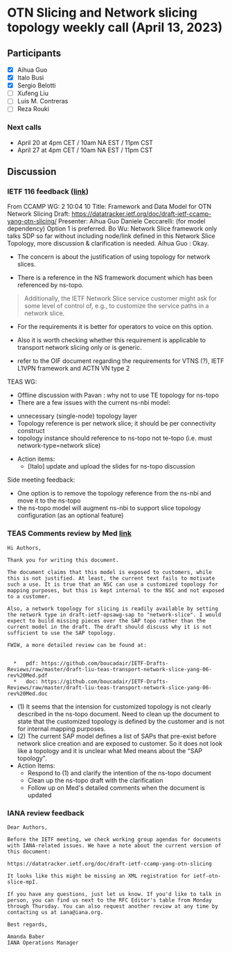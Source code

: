 # OTN Slicing and Network slicing topology weekly call (April 13, 2023)

## Participants

- [x] Aihua Guo
- [x] Italo Busi
- [x] Sergio Belotti
- [ ] Xufeng Liu
- [ ] Luis M. Contreras
- [ ] Reza Rouki

### Next calls

- April 20 at 4pm CET / 10am NA EST / 11pm CST
- April 27 at 4pm CET / 10am NA EST / 11pm CST

## Discussion

### IETF 116 feedback ([link](https://datatracker.ietf.org/doc/minutes-116-ccamp-202303290030/))
From CCAMP WG:
2 10:04 10 Title: Framework and Data Model for OTN Network Slicing
Draft:
https://datatracker.ietf.org/doc/draft-ietf-ccamp-yang-otn-slicing/
Presenter: Aihua Guo
Daniele Ceccarelli: (for model dependency) Option 1 is preferred.
Bo Wu: Network Slice framework only talks SDP so far without
including node/link defined in this Network Slice Topology, more
discussion & clarification is needed.
Aihua Guo : Okay.

* The concern is about the justification of using topology for network slices. 

* There is a reference in the NS framework document which has been referenced by ns-topo. 

> Additionally, the IETF
> Network Slice service customer might ask for some level of control
> of, e.g., to customize the service paths in a network slice.

* For the requirements it is better for operators to voice on this option.

* Also it is worth checking whether this requirement is applicable to transport network slicing only or is generic.
- refer to the OIF document regarding the requirements for VTNS (?),  IETF L1VPN framework and ACTN VN type 2

TEAS WG:
* Offline discussion with Pavan : why not to use TE topology for ns-topo
* There are a few issues with the current ns-nbi model:
 - unnecessary (single-node) topology layer
 - Topology reference is per network slice; it should be per connectivity construct
 - topology instance should reference to ns-topo not te-topo (i.e. must network-type=network slice)
* Action items:
  - [Italo] update and upload the slides for ns-topo discussion
 
Side meeting feedback:
* One option is to remove the topology reference from the ns-nbi and move it to the ns-topo
* the ns-topo model will augment ns-nbi to support slice topology configuration (as an optional feature)


### TEAS Comments review by Med [link](https://mailarchive.ietf.org/arch/msg/teas/O9y1pQ6BOGqQqKztKHxn5o9nnl8/)
~~~
Hi Authors,

Thank you for writing this document.

The document claims that this model is exposed to customers, while this is not justified. At least, the current text fails to motivate such a use. It is true that an NSC can use a customized topology for mapping purposes, but this is kept internal to the NSC and not exposed to a customer.

Also, a network topology for slicing is readily available by setting the network type in draft-ietf-opsawg-sap to "network-slice". I would expect to build missing pieces over the SAP topo rather than the current model in the draft. The draft should discuss why it is not sufficient to use the SAP topology.

FWIW, a more detailed review can be found at:


  *   pdf: https://github.com/boucadair/IETF-Drafts-Reviews/raw/master/draft-liu-teas-transport-network-slice-yang-06-rev%20Med.pdf
  *   doc: https://github.com/boucadair/IETF-Drafts-Reviews/raw/master/draft-liu-teas-transport-network-slice-yang-06-rev%20Med.doc
~~~

* (1) It seems that the intension for customized topology is not clearly described in the ns-topo document. Need to clean up the document to state that the customized topology is defined by the customer and is not for internal mapping purposes.
* (2) The current SAP model defines a list of SAPs that pre-exist before network slice creation and are exposed to customer. So it does not look like a topology and it is unclear what Med means about the "SAP topology". 
* Action Items:
  - Respond to (1) and clarify the intention of the ns-topo document
  - Clean up the ns-topo draft with the clarification
  - Follow up on Med's detailed comments when the document is updated

### IANA review feedback
~~~
Dear Authors,

Before the IETF meeting, we check working group agendas for documents with IANA-related issues. We have a note about the current version of this document:

https://datatracker.ietf.org/doc/draft-ietf-ccamp-yang-otn-slicing

It looks like this might be missing an XML registration for ietf-otn-slice-mpI.

If you have any questions, just let us know. If you'd like to talk in person, you can find us next to the RFC Editor's table from Monday through Thursday. You can also request another review at any time by contacting us at iana@iana.org.

Best regards,

Amanda Baber
IANA Operations Manager
~~~
